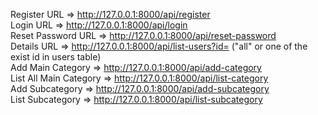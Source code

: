 Register URL            => http://127.0.0.1:8000/api/register
<br>
Login URL               => http://127.0.0.1:8000/api/login
<br>
Reset Password URL      => http://127.0.0.1:8000/api/reset-password
<br>
Details URL             => http://127.0.0.1:8000/api/list-users?id= ("all" or one of the exist id in users table)
<br>
Add Main Category       => http://127.0.0.1:8000/api/add-category
<br>
List All Main Category  => http://127.0.0.1:8000/api/list-category
<br>
Add Subcategory         => http://127.0.0.1:8000/api/add-subcategory
<br>
List Subcategory        => http://127.0.0.1:8000/api/list-subcategory
